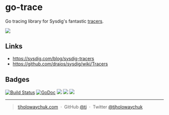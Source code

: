 
# go-trace

Go tracing library for Sysdig's fantastic [tracers](https://sysdig.com/blog/sysdig-tracers).


![](https://drops.azureedge.net/drops/files/acc_494541/1iTyu?sr=b&sp=r&sv=2014-02-14&st=2016-07-21T20%3A05%3A23Z&se=2016-07-21T21%3A05%3A23Z&rscd=inline%3B+filename%3Dscreen.png&sig=B85SAc4I%2FBZNFbgwN0zossxD9Ife3fNcD9f3B2LBOU0%3D)

## Links

- https://sysdig.com/blog/sysdig-tracers
- https://github.com/draios/sysdig/wiki/Tracers

## Badges

[![Build Status](https://semaphoreci.com/api/v1/tj/apex/branches/master/badge.svg)](https://semaphoreci.com/tj/apex)
[![GoDoc](https://godoc.org/github.com/tj/go-trace?status.svg)](https://godoc.org/github.com/tj/go-trace)
![](https://img.shields.io/badge/license-MIT-blue.svg)
![](https://img.shields.io/badge/status-stable-green.svg)
[![](http://apex.sh/images/badge.svg)](https://apex.sh/ping/)

---

> [tjholowaychuk.com](http://tjholowaychuk.com) &nbsp;&middot;&nbsp;
> GitHub [@tj](https://github.com/tj) &nbsp;&middot;&nbsp;
> Twitter [@tjholowaychuk](https://twitter.com/tjholowaychuk)
